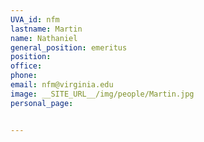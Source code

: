 ```yaml
---
UVA_id: nfm
lastname: Martin
name: Nathaniel
general_position: emeritus
position:
office:
phone:
email: nfm@virginia.edu
image: __SITE_URL__/img/people/Martin.jpg
personal_page:


---
```

